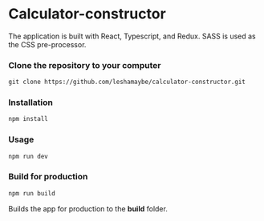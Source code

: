 # Calculator-constructor

The application is built with React, Typescript, and Redux. SASS is used as the CSS pre-processor.

### Clone the repository to your computer

```html
git clone https://github.com/leshamaybe/calculator-constructor.git
```

### Installation

```html
npm install
```

### Usage

```html
npm run dev
```

### Build for production

```html
npm run build
```

Builds the app for production to the **build** folder.
